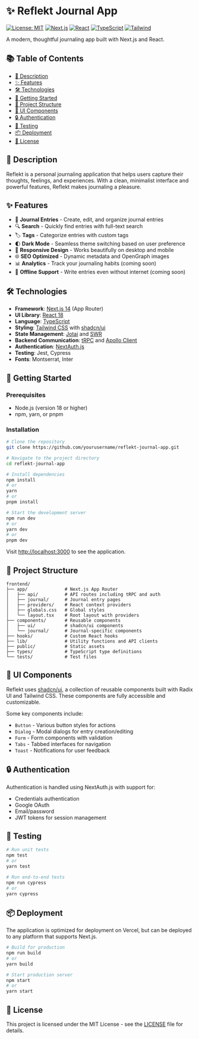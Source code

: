 # ✨ Reflekt Journal App

[![License: MIT](https://img.shields.io/badge/License-MIT-yellow.svg)](LICENSE)
[![Next.js](https://img.shields.io/badge/Next.js-14-black)](https://nextjs.org/)
[![React](https://img.shields.io/badge/React-18-blue)](https://reactjs.org/)
[![TypeScript](https://img.shields.io/badge/TypeScript-5-blue)](https://www.typescriptlang.org/)
[![Tailwind](https://img.shields.io/badge/Tailwind-4-blue)](https://tailwindcss.com/)

A modern, thoughtful journaling app built with Next.js and React.

## 📚 Table of Contents

- [📝 Description](#-description)
- [✨ Features](#-features)
- [🛠️ Technologies](#️-technologies)
- [🚀 Getting Started](#-getting-started)
- [📁 Project Structure](#-project-structure)
- [🎨 UI Components](#-ui-components)
- [🔒 Authentication](#-authentication)
- [🧪 Testing](#-testing)
- [📦 Deployment](#-deployment)
- [📄 License](#-license)

## 📝 Description

Reflekt is a personal journaling application that helps users capture their thoughts, feelings, and experiences. With a clean, minimalist interface and powerful features, Reflekt makes journaling a pleasure.

## ✨ Features

- 📔 **Journal Entries** - Create, edit, and organize journal entries
- 🔍 **Search** - Quickly find entries with full-text search
- 🏷️ **Tags** - Categorize entries with custom tags
- 🌓 **Dark Mode** - Seamless theme switching based on user preference
- 📱 **Responsive Design** - Works beautifully on desktop and mobile
- 🌐 **SEO Optimized** - Dynamic metadata and OpenGraph images
- 📊 **Analytics** - Track your journaling habits (coming soon)
- 🔄 **Offline Support** - Write entries even without internet (coming soon)

## 🛠️ Technologies

- **Framework**: [Next.js 14](https://nextjs.org/) (App Router)
- **UI Library**: [React 18](https://reactjs.org/)
- **Language**: [TypeScript](https://www.typescriptlang.org/)
- **Styling**: [Tailwind CSS](https://tailwindcss.com/) with [shadcn/ui](https://ui.shadcn.com/)
- **State Management**: [Jotai](https://jotai.org/) and [SWR](https://swr.vercel.app/)
- **Backend Communication**: [tRPC](https://trpc.io/) and [Apollo Client](https://www.apollographql.com/docs/react/)
- **Authentication**: [NextAuth.js](https://next-auth.js.org/)
- **Testing**: Jest, Cypress
- **Fonts**: Montserrat, Inter

## 🚀 Getting Started

### Prerequisites

- Node.js (version 18 or higher)
- npm, yarn, or pnpm

### Installation

```bash
# Clone the repository
git clone https://github.com/yourusername/reflekt-journal-app.git

# Navigate to the project directory
cd reflekt-journal-app

# Install dependencies
npm install
# or
yarn
# or
pnpm install

# Start the development server
npm run dev
# or
yarn dev
# or
pnpm dev
```

Visit [http://localhost:3000](http://localhost:3000) to see the application.

## 📁 Project Structure

```
frontend/
├── app/              # Next.js App Router
│   ├── api/          # API routes including tRPC and auth
│   ├── journal/      # Journal entry pages
│   ├── providers/    # React context providers
│   ├── globals.css   # Global styles
│   └── layout.tsx    # Root layout with providers
├── components/       # Reusable components
│   ├── ui/           # shadcn/ui components
│   └── journal/      # Journal-specific components
├── hooks/            # Custom React hooks
├── lib/              # Utility functions and API clients
├── public/           # Static assets
├── types/            # TypeScript type definitions
└── tests/            # Test files
```

## 🎨 UI Components

Reflekt uses [shadcn/ui](https://ui.shadcn.com/), a collection of reusable components built with Radix UI and Tailwind CSS. These components are fully accessible and customizable.

Some key components include:

- `Button` - Various button styles for actions
- `Dialog` - Modal dialogs for entry creation/editing
- `Form` - Form components with validation
- `Tabs` - Tabbed interfaces for navigation
- `Toast` - Notifications for user feedback

## 🔒 Authentication

Authentication is handled using NextAuth.js with support for:

- Credentials authentication
- Google OAuth
- Email/password
- JWT tokens for session management

## 🧪 Testing

```bash
# Run unit tests
npm test
# or
yarn test

# Run end-to-end tests
npm run cypress
# or
yarn cypress
```

## 📦 Deployment

The application is optimized for deployment on Vercel, but can be deployed to any platform that supports Next.js.

```bash
# Build for production
npm run build
# or
yarn build

# Start production server
npm start
# or
yarn start
```

## 📄 License

This project is licensed under the MIT License - see the [LICENSE](LICENSE) file for details.
